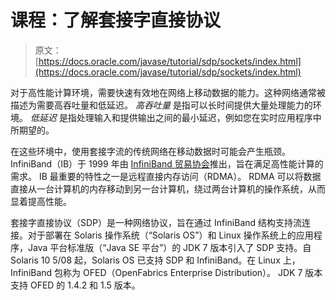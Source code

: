 # 课程：了解套接字直接协议

> 原文： [https://docs.oracle.com/javase/tutorial/sdp/sockets/index.html](https://docs.oracle.com/javase/tutorial/sdp/sockets/index.html)

对于高性能计算环境，需要快速有效地在网络上移动数据的能力。这种网络通常被描述为需要高吞吐量和低延迟。 _高吞吐量_ 是指可以长时间提供大量处理能力的环境。 _低延迟_ 是指处理输入和提供输出之间的最小延迟，例如您在实时应用程序中所期望的。

在这些环境中，使用套接字流的传统网络在移动数据时可能会产生瓶颈。 InfiniBand（IB）于 1999 年由 [InfiniBand 贸易协会](http://www.infinibandta.org/)推出，旨在满足高性能计算的需求。 IB 最重要的特性之一是远程直接内存访问（RDMA）。 RDMA 可以将数据直接从一台计算机的内存移动到另一台计算机，绕过两台计算机的操作系统，从而显着提高性能。

套接字直接协议（SDP）是一种网络协议，旨在通过 InfiniBand 结构支持流连接。对于部署在 Solaris 操作系统（“Solaris OS”）和 Linux 操作系统上的应用程序，Java 平台标准版（“Java SE 平台”）的 JDK 7 版本引入了 SDP 支持。自 Solaris 10 5/08 起，Solaris OS 已支持 SDP 和 InfiniBand。在 Linux 上，InfiniBand 包称为 OFED（OpenFabrics Enterprise Distribution）。 JDK 7 版本支持 OFED 的 1.4.2 和 1.5 版本。